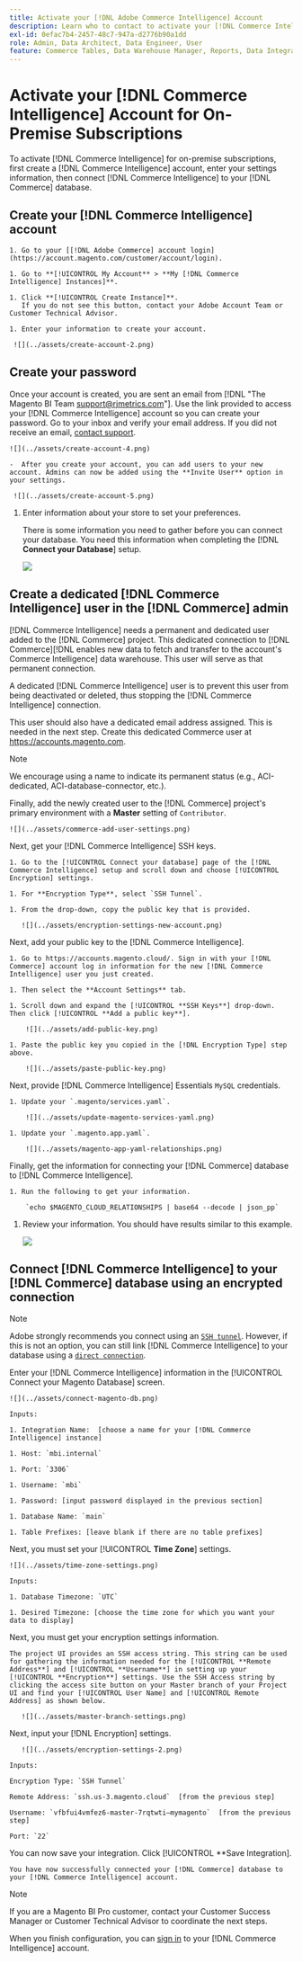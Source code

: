 ```yaml
---
title: Activate your [!DNL Adobe Commerce Intelligence] Account
description: Learn who to contact to activate your [!DNL Commerce Intelligence] account.
exl-id: 0efac7b4-2457-48c7-947a-d2776b90a1dd
role: Admin, Data Architect, Data Engineer, User
feature: Commerce Tables, Data Warehouse Manager, Reports, Data Integration
---
```

# Activate your [!DNL Commerce Intelligence] Account for On-Premise Subscriptions

To activate [!DNL Commerce Intelligence] for on-premise subscriptions, first create a [!DNL Commerce Intelligence] account, enter your settings information, then connect [!DNL Commerce Intelligence] to your [!DNL Commerce] database. <!-- For information about activation in `Cloud Starter` projects, see [Activating your [!DNL Commerce Intelligence] Account for `Cloud Starter` Subscriptions](../getting-started/cloud-activation.md).-->

## Create your [!DNL Commerce Intelligence] account

    1. Go to your [[!DNL Adobe Commerce] account login](https://account.magento.com/customer/account/login).

    1. Go to **[!UICONTROL My Account** > **My [!DNL Commerce Intelligence] Instances]**.

    1. Click **[!UICONTROL Create Instance]**. 
       If you do not see this button, contact your Adobe Account Team or Customer Technical Advisor.

    1. Enter your information to create your account.

     ![](../assets/create-account-2.png)

## Create your password

Once your account is created, you are sent an email from [!DNL "The Magento BI Team support@rjmetrics.com"]. Use the link provided to access your [!DNL Commerce Intelligence] account so you can create your password. Go to your inbox and verify your email address. If you did not receive an email, [contact support](https://experienceleague.adobe.com/docs/commerce-knowledge-base/kb/troubleshooting/miscellaneous/mbi-service-policies.html?lang=en).

    ![](../assets/create-account-4.png)

    -  After you create your account, you can add users to your new account. Admins can now be added using the **Invite User** option in your settings.

     ![](../assets/create-account-5.png)

1. Enter information about your store to set your preferences.

   There is some information you need to gather before you can connect your database. You need this information when completing the [!DNL **Connect your Database**] setup.

    ![](../assets/create-account-6.png)

## Create a dedicated [!DNL Commerce Intelligence] user in the [!DNL Commerce] admin

[!DNL Commerce Intelligence] needs a permanent and dedicated user added to the [!DNL Commerce] project. This dedicated connection to [!DNL Commerce][!DNL  enables new data to fetch and transfer to the account's Commerce Intelligence] data warehouse. This user will serve as that permanent connection. 

A dedicated [!DNL Commerce Intelligence] user is to prevent this user from being deactivated or deleted, thus stopping the [!DNL Commerce Intelligence] connection.

This user should also have a dedicated email address assigned. This is needed in the next step. Create this dedicated Commerce user at https://accounts.magento.com.

>[!NOTE]
>
>We encourage using a name to indicate its permanent status (e.g., ACI-dedicated, ACI-database-connector, etc.).
 
Finally, add the newly created user to the [!DNL Commerce] project's primary environment with a **Master** setting of `Contributor`.

    ![](../assets/commerce-add-user-settings.png)

Next, get your [!DNL Commerce Intelligence] SSH keys.

    1. Go to the [!UICONTROL Connect your database] page of the [!DNL Commerce Intelligence] setup and scroll down and choose [!UICONTROL Encryption] settings.
 
    1. For **Encryption Type**, select `SSH Tunnel`.

    1. From the drop-down, copy the public key that is provided.

       ![](../assets/encryption-settings-new-account.png) 

Next, add your public key to the [!DNL Commerce Intelligence]. 
    
    1. Go to https://accounts.magento.cloud/. Sign in with your [!DNL Commerce] account log in information for the new [!DNL Commerce Intelligence] user you just created. 

    1. Then select the **Account Settings** tab.
 
    1. Scroll down and expand the [!UICONTROL **SSH Keys**] drop-down. Then click [!UICONTROL **Add a public key**].

        ![](../assets/add-public-key.png)

    1. Paste the public key you copied in the [!DNL Encryption Type] step above.
 
        ![](../assets/paste-public-key.png)

  Next, provide [!DNL Commerce Intelligence] Essentials `MySQL` credentials.

    1. Update your `.magento/services.yaml`.
    
        ![](../assets/update-magento-services-yaml.png)

    1. Update your `.magento.app.yaml`.

        ![](../assets/magento-app-yaml-relationships.png)

Finally, get the information for connecting your [!DNL Commerce] database to [!DNL Commerce Intelligence].

    1. Run the following to get your information.

        `echo $MAGENTO_CLOUD_RELATIONSHIPS | base64 --decode | json_pp`

   1. Review your information. You should have results similar to this example.

        ![](../assets/example-database-information.png)

## Connect [!DNL Commerce Intelligence] to your [!DNL Commerce] database using an encrypted connection

>[!NOTE]
>
>Adobe strongly recommends you connect using an [`SSH tunnel`](../data-analyst/importing-data/integrations/mysql-via-ssh-tunnel.md). However, if this is not an option, you can still link [!DNL Commerce Intelligence] to your database using a [`direct connection`](../data-analyst/importing-data/integrations/mysql-via-a-direct-connection.md).

Enter your [!DNL Commerce Intelligence] information in the [!UICONTROL Connect your Magento Database] screen.

    ![](../assets/connect-magento-db.png)

    Inputs:

    1. Integration Name:  [choose a name for your [!DNL Commerce Intelligence] instance]
   
    1. Host: `mbi.internal`
   
    1. Port: `3306`

    1. Username: `mbi`

    1. Password: [input password displayed in the previous section]

    1. Database Name: `main`

    1. Table Prefixes: [leave blank if there are no table prefixes]

Next, you must set your [!UICONTROL **Time Zone**] settings.

    ![](../assets/time-zone-settings.png)

    Inputs:

    1. Database Timezone: `UTC`

    1. Desired Timezone: [choose the time zone for which you want your data to display]

Next, you must get your encryption settings information.

    The project UI provides an SSH access string. This string can be used for gathering the information needed for the [!UICONTROL **Remote Address**] and [!UICONTROL **Username**] in setting up your [!UICONTROL **Encryption**] settings. Use the SSH Access string by clicking the access site button on your Master branch of your Project UI and find your [!UICONTROL User Name] and [!UICONTROL Remote Address] as shown below.
    
       ![](../assets/master-branch-settings.png)

Next, input your [!DNL Encryption] settings.

       ![](../assets/encryption-settings-2.png)

    Inputs:

    Encryption Type: `SSH Tunnel`

    Remote Address: `ssh.us-3.magento.cloud`  [from the previous step]

    Username: `vfbfui4vmfez6-master-7rqtwti—mymagento`  [from the previous step] 

    Port: `22`

You can now save your integration. Click [!UICONTROL **Save Integration].

    You have now successfully connected your [!DNL Commerce] database to your [!DNL Commerce Intelligence] account.

>[!NOTE]
>
>If you are a Magento BI Pro customer, contact your Customer Success Manager or Customer Technical Advisor to coordinate the next steps.

When you finish configuration, you can [sign in](../getting-started/sign-in.md) to your [!DNL Commerce Intelligence] account.

<!---# Activate your [!DNL Commerce Intelligence] Account 

To activate [!DNL Commerce Intelligence] for on-premise or `Cloud Pro` subscriptions, [contact support](https://experienceleague.adobe.com/docs/commerce-knowledge-base/kb/troubleshooting/miscellaneous/mbi-service-policies.html).

>[!NOTE]
>
>Adobe no longer supports new `Cloud Starter` subscriptions.--->
